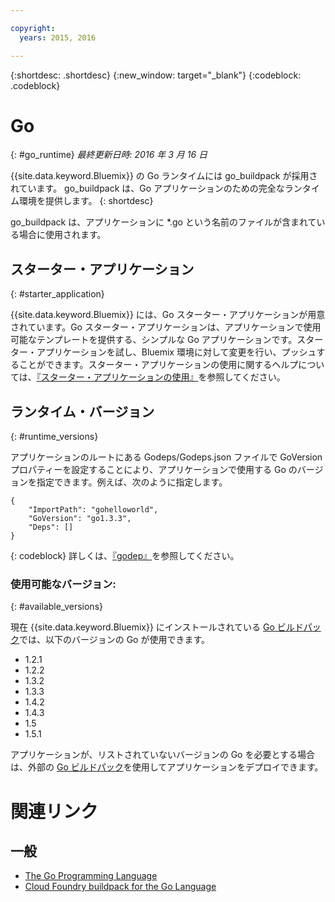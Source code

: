 ```yaml
---

copyright:
  years: 2015, 2016

---
```


{:shortdesc: .shortdesc}
{:new_window: target="_blank"}
{:codeblock: .codeblock}


# Go
{: #go_runtime}
*最終更新日時: 2016 年 3 月 16 日*

{{site.data.keyword.Bluemix}} の Go ランタイムには go_buildpack が採用されています。
go_buildpack は、Go アプリケーションのための完全なランタイム環境を提供します。
{: shortdesc}

go_buildpack は、アプリケーションに *.go という名前のファイルが含まれている場合に使用されます。

## スターター・アプリケーション
{: #starter_application}

{{site.data.keyword.Bluemix}} には、Go スターター・アプリケーションが用意されています。Go スターター・アプリケーションは、アプリケーションで使用可能なテンプレートを提供する、シンプルな Go アプリケーションです。スターター・アプリケーションを試し、Bluemix 環境に対して変更を行い、プッシュすることができます。スターター・アプリケーションの使用に関するヘルプについては、[『スターター・アプリケーションの使用』](../../cfapps/starter_app_usage.html)を参照してください。

## ランタイム・バージョン
{: #runtime_versions}

アプリケーションのルートにある Godeps/Godeps.json ファイルで GoVersion プロパティーを設定することにより、アプリケーションで使用する Go のバージョンを指定できます。例えば、次のように指定します。

```
{
	"ImportPath": "gohelloworld",
	"GoVersion": "go1.3.3",
	"Deps": []
}
```
{: codeblock}
詳しくは、[『godep』](https://github.com/tools/godep)を参照してください。

### 使用可能なバージョン:
{: #available_versions}

現在 {{site.data.keyword.Bluemix}} にインストールされている [Go ビルドパック](https://github.com/cloudfoundry/go-buildpack/releases/tag/v1.6.2)では、以下のバージョンの Go が使用できます。

* 1.2.1
* 1.2.2
* 1.3.2
* 1.3.3
* 1.4.2
* 1.4.3
* 1.5
* 1.5.1

アプリケーションが、リストされていないバージョンの Go を必要とする場合は、外部の [Go ビルドパック](https://github.com/cloudfoundry/go-buildpack.git)を使用してアプリケーションをデプロイできます。

# 関連リンク
## 一般
* [The Go Programming Language](http://golang.org/)
* [Cloud Foundry buildpack for the Go Language](https://github.com/cloudfoundry/go-buildpack)
